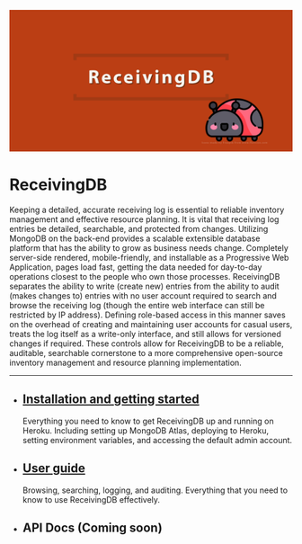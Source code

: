 ![ReceivingDB banner](/assets/banner.png)

# ReceivingDB

Keeping a detailed, accurate receiving log is essential to reliable inventory
management and effective resource planning.  It is vital that receiving log
entries be detailed, searchable, and protected from changes.  Utilizing MongoDB
on the back-end provides a scalable extensible database platform that has the
ability to grow as business needs change.  Completely server-side rendered,
mobile-friendly, and installable as a Progressive Web Application, pages load
fast, getting the data needed for day-to-day operations closest to the people
who own those processes.  ReceivingDB separates the ability to write (create
new) entries from the ability to audit (makes changes to) entries with no user
account required to search and browse the receiving log (though the entire web
interface can still be restricted by IP address).  Defining role-based access
in this manner saves on the overhead of creating and maintaining user accounts
for casual users, treats the log itself as a write-only interface, and still
allows for versioned changes if required.  These controls allow for ReceivingDB
to be a reliable, auditable, searchable cornerstone to a more comprehensive
open-source inventory management and resource planning implementation.

-----

- ## [Installation and getting started]
  Everything you need to know to get ReceivingDB up and running on Heroku.
  Including setting up MongoDB Atlas, deploying to Heroku, setting environment
  variables, and accessing the default admin account.
- ## [User guide]
  Browsing, searching, logging, and auditing.  Everything that you need to know
  to use ReceivingDB effectively.
- ## API Docs (Coming soon)

[Installation and getting started]: /installation.md
[User guide]: /user.md
